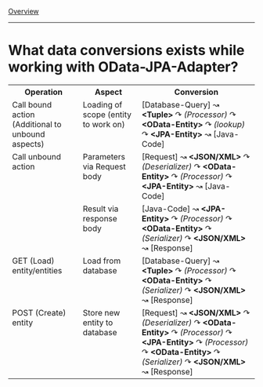 [Overview](TableOfContent.md)

---
# What data conversions exists while working with OData-JPA-Adapter?
<table class="conversions-table">
	<tr valign="top" align="center"><th>Operation</th><th>Aspect</th><th>Conversion</th></tr>
	<tr valign="top"><td>Call bound action (Additional to unbound aspects)</td><td>Loading of scope (entity to work on)</td><td>[Database-Query] &#8605; <b>&lt;Tuple&gt;</b> &#8631; <i>(Processor)</i> &#8631; <b>&lt;OData-Entity&gt;</b> &#8631; <i>(lookup)</i> &#8631; <b>&lt;JPA-Entity&gt;</b> &#8605; [Java-Code]</td></tr>
	<tr valign="top"><td rowspan="2">Call unbound action</td><td>Parameters via Request body</td><td>[Request] &#8605; <b>&lt;JSON/XML&gt;</b> &#8631; <i>(Deserializer)</i> &#8631; <b>&lt;OData-Entity&gt;</b> &#8631; <i>(Processor)</i> &#8631; <b>&lt;JPA-Entity&gt;</b> &#8605; [Java-Code]</td></tr>
	<tr valign="top"><td>Result via response body</td><td>[Java-Code] &#8605; <b>&lt;JPA-Entity&gt;</b> &#8631; <i>(Processor)</i> &#8631; <b>&lt;OData-Entity&gt;</b> &#8631; <i>(Serializer)</i> &#8631; <b>&lt;JSON/XML&gt;</b> &#8605; [Response]</td></tr>
	<tr valign="top"><td>GET (Load) entity/entities</td><td>Load from database</td><td>[Database-Query] &#8605; <b>&lt;Tuple&gt;</b> &#8631; <i>(Processor)</i> &#8631; <b>&lt;OData-Entity&gt;</b> &#8631; <i>(Serializer)</i> &#8631; <b>&lt;JSON/XML&gt;</b> &#8605; [Response]</td></tr>	
	<tr valign="top"><td>POST (Create) entity</td><td>Store new entity to database</td><td>[Request] &#8605; <b>&lt;JSON/XML&gt;</b> &#8631; <i>(Deserializer)</i> &#8631; <b>&lt;OData-Entity&gt;</b> &#8631; <i>(Processor)</i> &#8631; <b>&lt;JPA-Entity&gt;</b> &#8631; <i>(Processor)</i> &#8631; <b>&lt;OData-Entity&gt;</b> &#8631; <i>(Serializer)</i> &#8631; <b>&lt;JSON/XML&gt;</b> &#8605; [Response]</td></tr>
</table>
